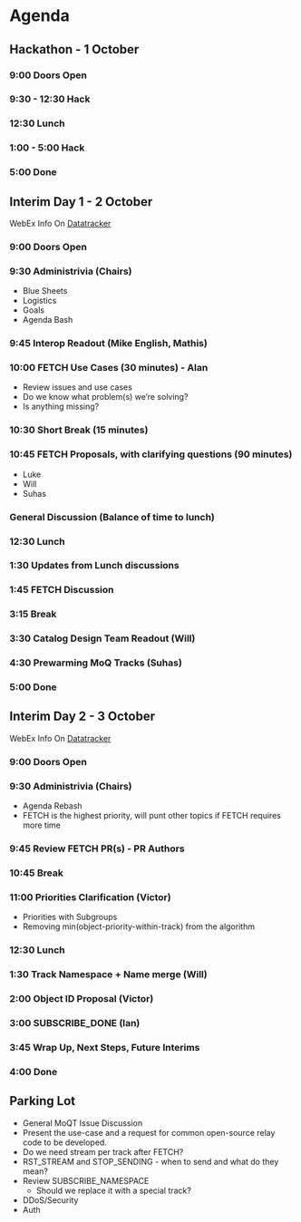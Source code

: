 
# Agenda

## Hackathon - 1 October

### 9:00 Doors Open

### 9:30 - 12:30 Hack
### 12:30 Lunch
### 1:00 - 5:00 Hack
### 5:00 Done

## Interim Day 1 - 2 October

WebEx Info On [Datatracker](https://datatracker.ietf.org/meeting/interim-2024-moq-18/session/moq)

### 9:00 Doors Open

### 9:30 Administrivia (Chairs)
* Blue Sheets
* Logistics
* Goals
* Agenda Bash

### 9:45 Interop Readout (Mike English, Mathis)

### 10:00 FETCH Use Cases (30 minutes) - Alan
* Review issues and use cases
* Do we know what problem(s) we’re solving?
* Is anything missing?

### 10:30 Short Break (15 minutes)

### 10:45 FETCH Proposals, with clarifying questions (90 minutes)
* Luke
* Will
* Suhas

### General Discussion (Balance of time to lunch)

### 12:30 Lunch

### 1:30 Updates from Lunch discussions

### 1:45 FETCH Discussion

### 3:15 Break

### 3:30 Catalog Design Team Readout (Will)

### 4:30 Prewarming MoQ Tracks (Suhas)

### 5:00 Done

## Interim Day 2 - 3 October

WebEx Info On [Datatracker](https://datatracker.ietf.org/meeting/interim-2024-moq-20/session/moq)

### 9:00 Doors Open

### 9:30 Administrivia (Chairs)
* Agenda Rebash
* FETCH is the highest priority, will punt other topics if FETCH requires more time

### 9:45 Review FETCH PR(s) - PR Authors

### 10:45 Break

### 11:00 Priorities Clarification (Victor)
* Priorities with Subgroups
* Removing min(object-priority-within-track) from the algorithm

### 12:30 Lunch

### 1:30 Track Namespace + Name merge (Will)

### 2:00 Object ID Proposal (Victor)

### 3:00 SUBSCRIBE_DONE (Ian)

### 3:45 Wrap Up, Next Steps, Future Interims

### 4:00 Done

## Parking Lot
* General MoQT Issue Discussion
* Present the use-case and a request for common open-source relay code to be developed.
* Do we need stream per track after FETCH?
* RST_STREAM and STOP_SENDING - when to send and what do they mean?
* Review SUBSCRIBE_NAMESPACE
  * Should we replace it with a special track?
* DDoS/Security
* Auth
